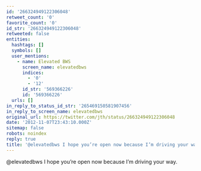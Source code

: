 ```yaml
---
id: '266324949122306048'
retweet_count: '0'
favorite_count: '0'
id_str: '266324949122306048'
retweeted: false
entities:
  hashtags: []
  symbols: []
  user_mentions:
    - name: Elevated BWS
      screen_name: elevatedbws
      indices:
        - '0'
        - '12'
      id_str: '569366226'
      id: '569366226'
  urls: []
in_reply_to_status_id_str: '265469150581907456'
in_reply_to_screen_name: elevatedbws
original_url: https://twitter.com/jth/status/266324949122306048
date: '2012-11-07T23:43:10.000Z'
sitemap: false
robots: noindex
reply: true
title: '@elevatedbws I hope you’re open now because I’m driving your way.'
---
```


@elevatedbws I hope you’re open now because I’m driving your way.